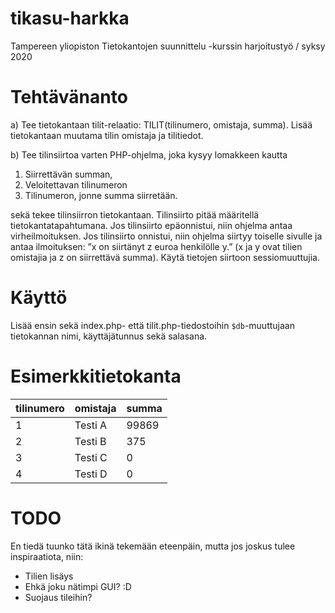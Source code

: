# tikasu-harkka
Tampereen yliopiston Tietokantojen suunnittelu -kurssin harjoitustyö / syksy 2020

# Tehtävänanto
a) Tee tietokantaan tilit-relaatio: TILIT(tilinumero, omistaja, summa). Lisää tietokantaan
muutama tilin omistaja ja tilitiedot.

b) Tee tilinsiirtoa varten PHP-ohjelma, joka kysyy lomakkeen kautta
1. Siirrettävän summan,
2. Veloitettavan tilinumeron
3. Tilinumeron, jonne summa siirretään.

sekä tekee tilinsiirron tietokantaan. Tilinsiirto pitää määritellä tietokantatapahtumana. Jos
tilinsiirto epäonnistui, niin ohjelma antaa virheilmoituksen. Jos tilinsiirto onnistui, niin
ohjelma siirtyy toiselle sivulle ja antaa ilmoituksen: ”x on siirtänyt z euroa henkilölle y.” (x ja
y ovat tilien omistajia ja z on siirrettävä summa). Käytä tietojen siirtoon sessiomuuttujia.

# Käyttö
Lisää ensin sekä index.php- että tilit.php-tiedostoihin `$db`-muuttujaan tietokannan nimi, käyttäjätunnus sekä salasana. 
# Esimerkkitietokanta
| tilinumero | omistaja | summa |
| -- | -- | --|
| 1 | Testi A  | 99869 |
| 2 | Testi B  |   375 |
| 3 | Testi C  |     0 |
| 4 | Testi D  |     0 |

# TODO
En tiedä tuunko tätä ikinä tekemään eteenpäin, mutta jos joskus tulee inspiraatiota, niin:
- Tilien lisäys
- Ehkä joku nätimpi GUI? :D
- Suojaus tileihin?
